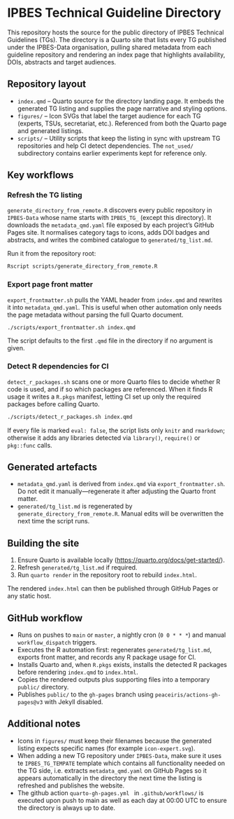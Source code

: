 # IPBES Technical Guideline Directory

This repository hosts the source for the public directory of IPBES Technical Guidelines (TGs). The directory is a Quarto site that lists every TG published under the IPBES-Data organisation, pulling shared metadata from each guideline repository and rendering an index page that highlights availability, DOIs, abstracts and target audiences.

## Repository layout
- `index.qmd` – Quarto source for the directory landing page. It embeds the generated TG listing and supplies the page narrative and styling options.
- `figures/` – Icon SVGs that label the target audience for each TG (experts, TSUs, secretariat, etc.). Referenced from both the Quarto page and generated listings.
- `scripts/` – Utility scripts that keep the listing in sync with upstream TG repositories and help CI detect dependencies. The `not_used/` subdirectory contains earlier experiments kept for reference only.

## Key workflows

### Refresh the TG listing
`generate_directory_from_remote.R` discovers every public repository in `IPBES-Data` whose name starts with `IPBES_TG_` (except this directory). It downloads the `metadata_qmd.yaml` file exposed by each project’s GitHub Pages site. It normalises category tags to icons, adds DOI badges and abstracts, and writes the combined catalogue to `generated/tg_list.md`.

Run it from the repository root:

```bash
Rscript scripts/generate_directory_from_remote.R
```

### Export page front matter
`export_frontmatter.sh` pulls the YAML header from `index.qmd` and rewrites it into `metadata_qmd.yaml`. This is useful when other automation only needs the page metadata without parsing the full Quarto document.

```bash
./scripts/export_frontmatter.sh index.qmd
```

The script defaults to the first `.qmd` file in the directory if no argument is given.

### Detect R dependencies for CI
`detect_r_packages.sh` scans one or more Quarto files to decide whether R code is used, and if so which packages are referenced. When it finds R usage it writes a `R.pkgs` manifest, letting CI set up only the required packages before calling Quarto.

```bash
./scripts/detect_r_packages.sh index.qmd
```

If every file is marked `eval: false`, the script lists only `knitr` and `rmarkdown`; otherwise it adds any libraries detected via `library()`, `require()` or `pkg::func` calls.

## Generated artefacts
- `metadata_qmd.yaml` is derived from `index.qmd` via `export_frontmatter.sh`. Do not edit it manually—regenerate it after adjusting the Quarto front matter.
- `generated/tg_list.md` is regenerated by `generate_directory_from_remote.R`. Manual edits will be overwritten the next time the script runs.

## Building the site
1. Ensure Quarto is available locally (https://quarto.org/docs/get-started/).
2. Refresh `generated/tg_list.md` if required.
3. Run `quarto render` in the repository root to rebuild `index.html`.

The rendered `index.html` can then be published through GitHub Pages or any static host.

## GitHub workflow
- Runs on pushes to `main` or `master`, a nightly cron (`0 0 * * *`) and manual `workflow_dispatch` triggers.
- Executes the R automation first: regenerates `generated/tg_list.md`, exports front matter, and records any R package usage for CI.
- Installs Quarto and, when `R.pkgs` exists, installs the detected R packages before rendering `index.qmd` to `index.html`.
- Copies the rendered outputs plus supporting files into a temporary `public/` directory.
- Publishes `public/` to the `gh-pages` branch using `peaceiris/actions-gh-pages@v3` with Jekyll disabled.

## Additional notes
- Icons in `figures/` must keep their filenames because the generated listing expects specific names (for example `icon-expert.svg`).
- When adding a new TG repository under `IPBES-Data`, make sure it uses te `IPBES_TG_TEMPATE` template which contains all functionality needed on the TG side, i.e. extracts `metadata_qmd.yaml` on GitHub Pages so it appears automatically in the directory the next time the listing is refreshed and publishes the website.
- The github action `quarto-gh-pages.yml ` in `.github/workflows/` is executed upon push to main as well as each day at 00:00 UTC to ensure the directory is always up to date.
